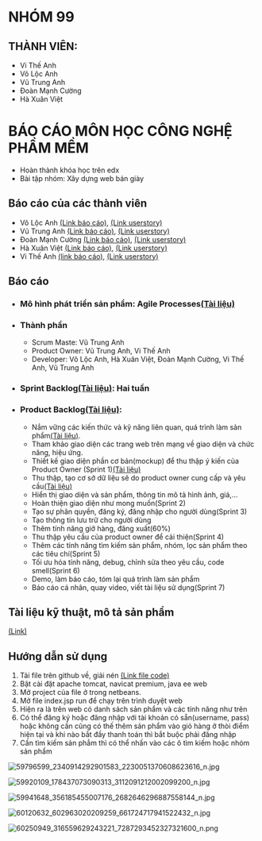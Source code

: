 # NHÓM 99 

## THÀNH VIÊN:
* Vi Thế Anh
* Võ Lộc Anh
* Vũ Trung Anh
* Đoàn Mạnh Cường
* Hà Xuân Việt


# BÁO CÁO MÔN HỌC CÔNG NGHỆ PHẦM MỀM

 - Hoàn thành khóa học trên edx 
 - Bài tập nhóm: Xây dựng web bán giày
## Báo cáo của các thành viên

 	
  
  * Võ Lộc Anh [(Link báo cáo)](https://github.com/trunganhvu/INT2208-8-2019/blob/master/VoLocAnh/baocao.md), [(Link userstory)](https://github.com/truonganhhoang/INT2208-8-2019/issues/166)
  * Vũ Trung Anh [(Link báo cáo)](https://github.com/trunganhvu/INT2208-8-2019/blob/master/VuTrungAnh/baocao.md), [(Link userstory)](https://github.com/truonganhhoang/INT2208-8-2019/issues/133)
  * Đoàn Mạnh Cường [(Link báo cáo)](https://github.com/trunganhvu/INT2208-8-2019/blob/master/DoanManhCuong/baocao.md), [(Link userstory)](https://github.com/truonganhhoang/INT2208-8-2019/issues/148)
  * Hà Xuân Việt [(Link báo cáo)](https://github.com/trunganhvu/INT2208-8-2019/blob/master/HaxuanViet/baocao.md), [(Link userstory)](https://github.com/truonganhhoang/INT2208-8-2019/issues/153)
  * Vi Thế Anh [(link báo cáo)](https://github.com/trunganhvu/INT2208-8-2019/blob/master/ViTheAnh/Baocao.md), [(Link userstory)](https://github.com/truonganhhoang/INT2208-8-2019/issues/162)
		
## Báo cáo
* ### Mô hình phát triển sản phẩm: Agile Processes[(Tài liệu)](https://docs.google.com/document/d/1a4i_31R8WBUAnF91syr1FwBpKoAiTY6rEJt1xWjb74M/edit#heading=h.wgcflgn6nhvc)
* ### Thành phần
  * Scrum Maste: Vũ Trung Anh
  * Product Owner: Vũ Trung Anh, Vi Thế Anh
  * Developer: Võ Lộc Anh, Hà Xuân Việt, Đoàn Mạnh Cường, Vi Thế Anh, Vũ Trung Anh
* ### Sprint Backlog[(Tài liệu)](https://docs.google.com/document/d/1a4i_31R8WBUAnF91syr1FwBpKoAiTY6rEJt1xWjb74M/edit#heading=h.wgcflgn6nhvc): Hai tuần
* ### Product Backlog[(Tài liệu)](https://docs.google.com/document/d/1a4i_31R8WBUAnF91syr1FwBpKoAiTY6rEJt1xWjb74M/edit#heading=h.wgcflgn6nhvc):
  * Nắm vững các kiến thức và kỹ năng liên quan, quá trình làm sản phẩm[(Tài liệu)](https://docs.google.com/document/d/1a4i_31R8WBUAnF91syr1FwBpKoAiTY6rEJt1xWjb74M/edit#heading=h.ud9gvxp06ev7).
  * Tham khảo giao diện các trang web trên mạng về giao diện và chức năng, hiệu ứng.
  * Thiết kế giao diện phần cơ bản(mockup) để thu thập ý kiến của Product Owner (Sprint 1)[(Tài liệu)](https://docs.google.com/document/d/1a4i_31R8WBUAnF91syr1FwBpKoAiTY6rEJt1xWjb74M/edit#heading=h.pxfsgxtlm12o)
  * Thu thập, tạo cơ sở dữ liệu sẽ do product owner cung cấp và yêu cầu[(Tài liệu)](https://docs.google.com/document/d/1a4i_31R8WBUAnF91syr1FwBpKoAiTY6rEJt1xWjb74M/edit#heading=h.pxfsgxtlm12o)
  * Hiển thị giao diện và sản phẩm, thông tin mô tả hình ảnh, giá,...
  * Hoàn thiện giao diện như mong muốn(Sprint 2)
  * Tạo sự phân quyền, đăng ký, đăng nhập cho người dùng(Sprint 3)
  * Tạo thông tin lưu trữ cho người dùng
  * Thêm tính năng giở hàng, đăng xuất(60%)
  * Thu thập yêu cầu của product owner để cải thiện(Sprint 4)
  * Thêm các tính năng tìm kiếm sản phẩm, nhóm, lọc sản phẩm theo các tiêu chí(Sprint 5)
  * Tối ưu hóa tính năng, debug, chỉnh sửa theo yêu cầu, code smell(Sprint 6)
  * Demo, làm báo cáo, tóm lại quá trình làm sản phẩm
  * Báo cáo cá nhân, quay video, viết tài liệu sử dụng(Sprint 7)

## Tài liệu kỹ thuật, mô tả sản phẩm 
[(Link)](https://docs.google.com/document/d/1pCmfYv3wzcFY1H88atBAvIN3TzFGis404idlELk8Is8/edit#)
## Hướng dẫn sử dụng
1. Tải file trên github về, giải nén [(Link file code)](https://github.com/trunganhvu/projectWeb)
2. Bật cài đặt apache tomcat, navicat premium, java ee web
3. Mở project của file ở trong netbeans.
4. Mở file index.jsp run để chạy trên trình duyệt web
5. Hiện ra là trên web có danh sách sản phẩm và các tính năng như trên
6. Có thể đăng ký hoặc đăng nhập với tài khoản có sẵn(username, pass) hoặc không cần cũng có thế thêm sản phẩm vào giỏ hàng ở thòi điểm hiện tại và khi nào bắt đầy thanh toán thì bắt buộc phải đăng nhập
7. Cần tìm kiếm sản phẳm thì có thể nhấn vào các ô tìm kiếm hoặc nhóm sản phẩm

![59796599_2340914292901583_2230051370608623616_n.jpg](https://www.upsieutoc.com/images/2019/05/12/59796599_2340914292901583_2230051370608623616_n.jpg)

![59920109_178437073090313_3112091212002099200_n.jpg](https://www.upsieutoc.com/images/2019/05/12/59920109_178437073090313_3112091212002099200_n.jpg)

![59941648_356185455007176_2682646296887558144_n.jpg](https://www.upsieutoc.com/images/2019/05/12/59941648_356185455007176_2682646296887558144_n.jpg)

![60120632_602963020209259_661724717941522432_n.jpg](https://www.upsieutoc.com/images/2019/05/12/60120632_602963020209259_661724717941522432_n.jpg)

![60250949_316559629243221_7287293452327321600_n.png](https://www.upsieutoc.com/images/2019/05/12/60250949_316559629243221_7287293452327321600_n.png)
 
			 
